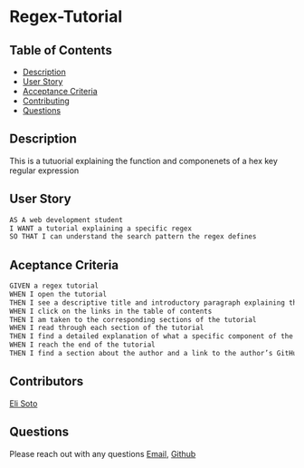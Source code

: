 # Regex-Tutorial

## Table of Contents
- [Description](#description)
- [User Story](#user-story)
- [Acceptance Criteria](#acceptance-criteria)
- [Contributing](#contributing)
- [Questions](#questions)


## Description 
This is a tutuorial explaining the function and componenets of a hex key regular expression

## User Story

```md 
AS A web development student
I WANT a tutorial explaining a specific regex
SO THAT I can understand the search pattern the regex defines
```

## Aceptance Criteria

```md 
GIVEN a regex tutorial
WHEN I open the tutorial
THEN I see a descriptive title and introductory paragraph explaining the purpose of the tutorial, a summary describing the regex featured in the tutorial, a table of contents linking to different sections that break down each component of the regex and explain what it does, and a section about the author with a link to the author’s GitHub profile
WHEN I click on the links in the table of contents
THEN I am taken to the corresponding sections of the tutorial
WHEN I read through each section of the tutorial
THEN I find a detailed explanation of what a specific component of the regex does
WHEN I reach the end of the tutorial
THEN I find a section about the author and a link to the author’s GitHub profile
```

## Contributors
[Eli Soto](https://github.com/eli-soto)

## Questions
Please reach out with any questions [Email](mailto:eliceocsoto@gmail.com), [Github](https://github.com/eli-soto) <br/>